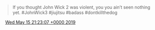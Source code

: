 > If you thought John Wick 2 was violent, you you ain’t seen nothing yet\. \#JohnWick3 \#jiujitsu \#badass \#dontkillthedog

<img src="../../media/tweet.ico" width="12" /> [Wed May 15 21:23:07 +0000 2019](https://twitter.com/DromerDenker/status/1128772822707445760)